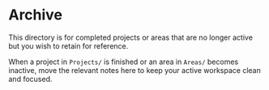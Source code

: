 # Archive

This directory is for completed projects or areas that are no longer active but you wish to retain for reference.

When a project in `Projects/` is finished or an area in `Areas/` becomes inactive, move the relevant notes here to keep your active workspace clean and focused.
